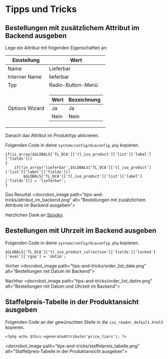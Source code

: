 # Tipps und Tricks


## Bestellungen mit zusätzlichem Attribut im Backend ausgeben

Lege ein Attribut mit folgenden Eigenschaften an:

<table>
    <thead>
        <tr>
            <th>Einstellung</th>
            <th>Wert</th>
        </tr>
    </thead>
    <tbody>
        <tr>
            <td>Name</td>
            <td>Lieferbar</td>
        </tr>
        <tr>
            <td>Interner Name</td>
            <td>lieferbar</td>
        </tr>
        <tr>
            <td>Typ</td>
            <td>Radio-Button-Menü</td>
        </tr>
        <tr>
            <td>Options Wizard</td>
            <td>
            	<table>
    				<thead>
        				<tr>
            				<th>Wert</th>
            				<th>Bezeichnung</th>
        				</tr>
    				</thead>
    				<tbody>
        				<tr>
        					<td>Ja</td>
        					<td>Ja</td>
        				</tr>
        				<tr>
        					<td>Nein</td>
        					<td>Nein</td>
        				</tr>
        			</tbody>
        		</table>
            </td>
        </tr>
     </tbody>
</table>

Danach das Attribut im Produkttyp aktivieren.

Folgenden Code in deine `system/config/dcaconfig.php` kopieren.

```
if(is_array($GLOBALS['TL_DCA']['tl_iso_product']['list']['label']['fields']))
{
    if(!in_array('lieferbar',$GLOBALS['TL_DCA']['tl_iso_product']['list']['label']['fields']))
        $GLOBALS['TL_DCA']['tl_iso_product']['list']['label']['fields'][] = 'lieferbar'; 
} 
```

Das Resultat
<docrobot_image path="tips-and-tricks/attribut_im_backend.png" alt="Bestellungen mit zusätzlichem Attribute im Backend ausgeben">

Herzlichen Dank an <a href="https://community.contao.org/de/member.php?9203-Spooky" target="_blank">Spooky</a>.



## Bestellungen mit Uhrzeit im Backend ausgeben 

Folgenden Code in deine `system/config/dcaconfig.php` kopieren.

```
$GLOBALS['TL_DCA']['tl_iso_product_collection']['fields']['locked']['eval']['rgxp'] = 'datim';
```

Vorher
<docrobot_image path="tips-and-tricks/order_list_date.png" alt="Bestellungen mit Datum im Backend">

Nachher
<docrobot_image path="tips-and-tricks/order_list_datim.png" alt="Bestellungen mit Datum und Uhrzeit im Backend">



## Staffelpreis-Tabelle in der Produktansicht ausgeben

Folgenden Code an der gewünschten Stelle in die `iso_reader_default.html5` kopieren.

```
<?php echo $this->generateAttribute('price_tiers'); ?>
```

<docrobot_image path="tips-and-tricks/staffelpreis_tabelle.png" alt="Staffelpreis-Tabelle in der Produktansicht ausgeben">
